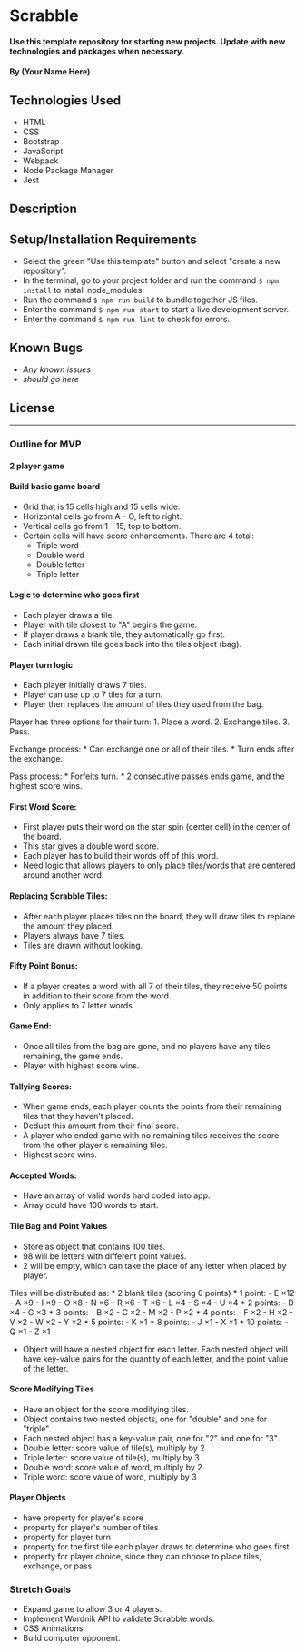 # Scrabble

#### Use this template repository for starting new projects. Update with new technologies and packages when necessary.

#### By (Your Name Here)

## Technologies Used

* HTML
* CSS
* Bootstrap
* JavaScript
* Webpack
* Node Package Manager
* Jest

## Description

## Setup/Installation Requirements

* Select the green "Use this template" button and select "create a new repository".
* In the terminal, go to your project folder and run the command `$ npm install` to install node_modules.
* Run the command `$ npm run build` to bundle together JS files.
* Enter the command `$ npm run start` to start a live development server.
* Enter the command `$ npm run lint` to check for errors.

## Known Bugs

* _Any known issues_
* _should go here_

## License

--------------------------------------------------------------------------------------------------------------------

### Outline for MVP

#### 2 player game

#### Build basic game board
  * Grid that is 15 cells high and 15 cells wide.
  * Horizontal cells go from A - O, left to right.
  * Vertical cells go from 1 - 15, top to bottom.
  * Certain cells will have score enhancements. There are 4 total:
    * Triple word
    * Double word
    * Double letter
    * Triple letter

#### Logic to determine who goes first
  * Each player draws a tile.
  * Player with tile closest to "A" begins the game.
  * If player draws a blank tile, they automatically go first.
  * Each initial drawn tile goes back into the tiles object (bag).

#### Player turn logic
  * Each player initially draws 7 tiles.
  * Player can use up to 7 tiles for a turn.
  * Player then replaces the amount of tiles they used from the bag.

  Player has three options for their turn:
    1. Place a word.
    2. Exchange tiles.
    3. Pass.

  Exchange process:
    * Can exchange one or all of their tiles.
    * Turn ends after the exchange.

  Pass process:
    * Forfeits turn.
    * 2 consecutive passes ends game, and the highest score wins.

#### First Word Score:

  * First player puts their word on the star spin (center cell) in the center of the board.
  * This star gives a double word score.
  * Each player has to build their words off of this word.
  * Need logic that allows players to only place tiles/words that are centered around another word.

#### Replacing Scrabble Tiles:

  * After each player places tiles on the board, they will draw tiles to replace the amount they placed.
  * Players always have 7 tiles.
  * Tiles are drawn without looking.

#### Fifty Point Bonus:

  * If a player creates a word with all 7 of their tiles, they receive 50 points in addition to their score from the word.
  * Only applies to 7 letter words.

#### Game End:

  * Once all tiles from the bag are gone, and no players have any tiles remaining, the game ends.
  * Player with highest score wins.

#### Tallying Scores:

  * When game ends, each player counts the points from their remaining tiles that they haven't placed.
  * Deduct this amount from their final score.
  * A player who ended game with no remaining tiles receives the score from the other player's remaining tiles.
  * Highest score wins.

#### Accepted Words:

  * Have an array of valid words hard coded into app.
  * Array could have 100 words to start.

#### Tile Bag and Point Values

  * Store as object that contains 100 tiles.
  * 98 will be letters with different point values.
  * 2 will be empty, which can take the place of any letter when placed by player.

  Tiles will be distributed as:
    * 2 blank tiles (scoring 0 points)
    * 1 point:
      - E ×12
      - A ×9
      - I ×9
      - O ×8
      - N ×6
      - R ×6
      - T ×6
      - L ×4
      - S ×4
      - U ×4
    * 2 points:
      - D ×4
      - G ×3
    * 3 points:
      - B ×2
      - C ×2
      - M ×2
      - P ×2
    * 4 points:
      - F ×2
      - H ×2
      - V ×2
      - W ×2
      - Y ×2
    * 5 points:
      - K ×1
    * 8 points:
      - J ×1
      - X ×1
    * 10 points:
      - Q ×1
      - Z ×1

  * Object will have a nested object for each letter. Each nested object will have key-value pairs for the quantity of each letter, and the point value of the letter.

#### Score Modifying Tiles

  * Have an object for the score modifying tiles.
  * Object contains two nested objects, one for "double" and one for "triple".
  * Each nested object has a key-value pair, one for "2" and one for "3".
  * Double letter: score value of tile(s), multiply by 2
  * Triple letter: score value of tile(s), multiply by 3
  * Double word: score value of word, multiply by 2
  * Triple word: score value of word, multiply by 3

#### Player Objects

  * have property for player's score
  * property for player's number of tiles
  * property for player turn
  * property for the first tile each player draws to determine who goes first
  * property for player choice, since they can choose to place tiles, exchange, or pass

### Stretch Goals

* Expand game to allow 3 or 4 players.
* Implement Wordnik API to validate Scrabble words.
* CSS Animations
* Build computer opponent.




